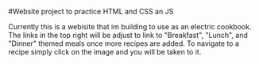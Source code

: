 #Website project to practice HTML and CSS an JS

Currently this is a webisite that im building to use as an electric cookbook. The links in the top right will be adjust to link to "Breakfast", "Lunch", and "Dinner" themed meals once more recipes are added. To navigate to a recipe simply click on the image and you will be taken to it.
